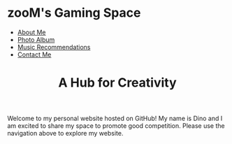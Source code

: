 # zooM's Gaming Space
<!DOCTYPE html>
<html>
  <head>
    <link rel="stylesheet" type="text/css" href="style.css">
  </head>
  <body>
    <nav>
      <ul>
        <li><a href="about-me.md">About Me</a></li>
        <li><a href="photoalbum.md">Photo Album</a></li>
        <li><a href="music.html">Music Recommendations</a></li>
        <li><a href="contact.md">Contact Me</a></li>
      </ul>
    </nav>
    <header>
      <h1>A Hub for Creativity</h1>
    </header>
    <main>
      <p>Welcome to my personal website hosted on GitHub! My name is Dino and I am excited to share my space to promote good competition. Please use the navigation above to explore my website.</p>
    </main>
  </body>
</html>

